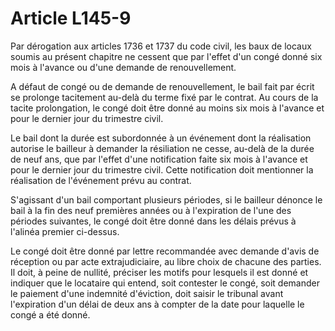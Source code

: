 # Article L145-9

Par dérogation aux articles 1736 et 1737 du code civil, les baux de locaux soumis au présent chapitre ne cessent que par l'effet d'un congé donné six mois à l'avance ou d'une demande de renouvellement.

A défaut de congé ou de demande de renouvellement, le bail fait par écrit se prolonge tacitement au-delà du terme fixé par le contrat. Au cours de la tacite prolongation, le congé doit être donné au moins six mois à l'avance et pour le dernier jour du trimestre civil.

Le bail dont la durée est subordonnée à un événement dont la réalisation autorise le bailleur à demander la résiliation ne cesse, au-delà de la durée de neuf ans, que par l'effet d'une notification faite six mois à l'avance et pour le dernier jour du trimestre civil. Cette notification doit mentionner la réalisation de l'événement prévu au contrat.

S'agissant d'un bail comportant plusieurs périodes, si le bailleur dénonce le bail à la fin des neuf premières années ou à l'expiration de l'une des périodes suivantes, le congé doit être donné dans les délais prévus à l'alinéa premier ci-dessus.

Le congé doit être donné par lettre recommandée avec demande d'avis de réception ou par acte extrajudiciaire, au libre choix de chacune des parties. Il doit, à peine de nullité, préciser les motifs pour lesquels il est donné et indiquer que le locataire qui entend, soit contester le congé, soit demander le paiement d'une indemnité d'éviction, doit saisir le tribunal avant l'expiration d'un délai de deux ans à compter de la date pour laquelle le congé a été donné.
